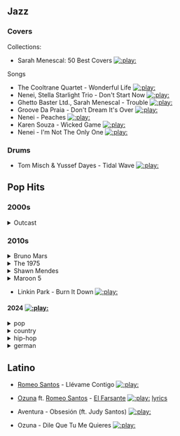 
<!-- 

Template:
[![:play:](https://img.shields.io/youtube/views/HASH?style=social&logo=youtube)](https://youtu.be/HASH)

-->

## Jazz

### Covers

Collections:
- Sarah Menescal: 50 Best Covers
  [![:play:](https://img.shields.io/youtube/views/IMc5U71lnAI?style=social&logo=youtube)](https://youtu.be/IMc5U71lnAI)

Songs
- The Cooltrane Quartet - Wonderful Life 
  [![:play:](https://img.shields.io/youtube/views/IqR_4sjtyK4?style=social&logo=youtube)](https://youtu.be/IqR_4sjtyK4&t=3391)
- Nenei, Stella Starlight Trio - Don't Start Now 
  [![:play:](https://img.shields.io/youtube/views/IqR_4sjtyK4?style=social&logo=youtube)](https://youtu.be/IqR_4sjtyK4&t=2979)
- Ghetto Baster Ltd., Sarah Menescal - Trouble 
  [![:play:](https://img.shields.io/youtube/views/IqR_4sjtyK4?style=social&logo=youtube)](https://youtu.be/IqR_4sjtyK4&t=4193)
- Groove Da Praia - Don't Dream It's Over 
  [![:play:](https://img.shields.io/youtube/views/IqR_4sjtyK4?style=social&logo=youtube)](https://youtu.be/IqR_4sjtyK4&t=4404)
- Nenei - Peaches 
  [![:play:](https://img.shields.io/youtube/views/IqR_4sjtyK4?style=social&logo=youtube)](https://youtu.be/IqR_4sjtyK4&t=4819s)
- Karen Souza - Wicked Game
  [![:play:](https://img.shields.io/youtube/views/9oHX6bNFHzo?style=social&logo=youtube)](https://youtu.be/9oHX6bNFHzo)
- Nenei - I'm Not The Only One
  [![:play:](https://img.shields.io/youtube/views/qJFtrFC6LCg?style=social&logo=youtube)](https://youtu.be/qJFtrFC6LCg)

### Drums

- Tom Misch & Yussef Dayes - Tidal Wave
  [![:play:](https://img.shields.io/youtube/views/o-llwv4pLrg?style=social&logo=youtube)](https://youtu.be/o-llwv4pLrg)

## Pop Hits

### 2000s


<details><summary>Outcast</summary>

# Outcast [![:play:](https://img.shields.io/youtube/views/v8vkjU5O6n8?list=PLSK7jH-SdaImoSXE9GjKMedBeh8-M7pZX?style=social&logo=youtube)](https://youtu.be/v8vkjU5O6n8?list=PLSK7jH-SdaImoSXE9GjKMedBeh8-M7pZX)
- Outcast - Roses
  [![:play:](https://img.shields.io/youtube/views/sZ1vT0aPcYE?style=social&logo=youtube)](https://youtu.be/sZ1vT0aPcYE)

</details>

### 2010s

<details><summary>Bruno Mars</summary>

- Bruno Mars - That’s What I Like
  [![:play:](https://img.shields.io/youtube/views/PMivT7MJ41M?style=social&logo=youtube)](https://youtu.be/PMivT7MJ41M)
- Bruno Mars - Live the Door Open
- Bruno Mars - 24k
- Bruno Mars - Wake up in the Sky
- Bruno Mars - Versace on the Floor [wiki](https://en.wikipedia.org/wiki/Versace_on_the_Floor)

</details>

<details><summary>The 1975</summary>

  [![:play:](https://img.shields.io/youtube/views/UBUfpxBiLSo?list=PLicGqCeRI6-YD3KbxRbk1eyWpqejoepNj?style=social&logo=youtube)](https://youtu.be/UBUfpxBiLSo?list=PLicGqCeRI6-YD3KbxRbk1eyWpqejoepNjV)
- The 1975 - I Like America & America Likes Me
  [![:play:](https://img.shields.io/youtube/views/RtKJXFqEtPM?style=social&logo=youtube)](httpsRtKJXFqEtPM.be/dxytyRy-O1k)
- The 1975 - About You
  [![:play:](https://img.shields.io/youtube/views/tGv7CUutzqU?style=social&logo=youtube)](httpstGv7CUutzqU.be/dxytyRy-O1k)
- The 1975 - Chocolate
  [![:play:](https://img.shields.io/youtube/views/CHk5SWVO4p8?style=social&logo=youtube)](httpsCHk5SWVO4p8.be/dxytyRy-O1k)
- The 1975 - Somebody Else
  [![:play:](https://img.shields.io/youtube/views/Bimd2nZirT4?style=social&logo=youtube)](httpsBimd2nZirT4.be/dxytyRy-O1k)
- The 1975 - All I Need To Hear
  [![:play:](https://img.shields.io/youtube/views/UBUfpxBiLSo?style=social&logo=youtube)](httpsUBUfpxBiLSo.be/dxytyRy-O1k)
- The 1975 - fallingforyou
  [![:play:](https://img.shields.io/youtube/views/W3JJxS0gNkE?style=social&logo=youtube)](httpsW3JJxS0gNkE.be/dxytyRy-O1k)
- The 1975 - Robbers
<!-- - The 1975 - The Sound 
  [![:play:](https://img.shields.io/youtube/views/FSnAllHtG70?style=social&logo=youtube)](https://youtu.be/FSnAllHtG70) -->

</details>

<details><summary>Shawn Mendes</summary>

- Shawn Mendes - Nervous
- Shawn Mendes - Wonder
  [![:play:](https://img.shields.io/youtube/views/fHeQemJJQII?style=social&logo=youtube)](https://youtu.be/fHeQemJJQII)
- Shawn Mendes - Life of the Party
  [![:play:](https://img.shields.io/youtube/views/5fcTCMWx2-s?style=social&logo=youtube)](https://youtu.be/5fcTCMWx2-s)
- Shawn Mendes - Youth
- Shawn Mendes - It’ll Be Okay
  [![:play:](https://img.shields.io/youtube/views/KrgJp7Z1Hv8?style=social&logo=youtube)](https://youtu.be/KrgJp7Z1Hv8)
  [:book:](https://lyrics.lyricfind.com/lyrics/shawn-mendes-itll-be-okay)
<!-- - Shawn Mendes - Something Big -->

</details>

<details><summary>Maroon 5</summary>

- Maroon 5 ft. SZA - What Lovers Do
  [![:play:](https://img.shields.io/youtube/views/5Wiio4KoGe8?style=social&logo=youtube)](https://youtu.be/5Wiio4KoGe8)
- Maroon 5 ft. Megan Thee Stallion - Beautiful Mistakes
  [![:play:](https://img.shields.io/youtube/views/BSzSn-PRdtI?style=social&logo=youtube)](https://youtu.be/BSzSn-PRdtI)

</details>

- Linkin Park - Burn It Down 
  [![:play:](https://img.shields.io/youtube/views/dxytyRy-O1k?style=social&logo=youtube)](https://youtu.be/dxytyRy-O1k)

#### 2024  [![:play:](https://img.shields.io/youtube/views/list=PLDIoUOhQQPlWc-Kd6TCjTRIl0Z6fSQV0X?style=social&logo=youtube)](https://youtu.be/T6eK-2OQtew&list=PLDIoUOhQQPlWc-Kd6TCjTRIl0Z6fSQV0X)

<details><summary>pop</summary>

- [Sabrina Carpenter](https://en.wikipedia.org/wiki/Sabrina_Carpenter) - [Please Please Please](https://en.wikipedia.org/wiki/Please_Please_Please_(Sabrina_Carpenter_song))
  [![:play:](https://img.shields.io/youtube/views/cF1Na4AIecM?style=social&logo=youtube)](https://youtu.be/cF1Na4AIecM)
- Tommy Richman - Million Dollar Baby
  [![:play:](https://img.shields.io/youtube/views/hWTvOa3vifU?style=social&logo=youtube)](https://youtu.be/hWTvOa3vifU)
- Billie Eilish - Birds of a Feather
  [![:play:](https://img.shields.io/youtube/views/d5gf9dXbPi0?style=social&logo=youtube)](https://youtu.be/d5gf9dXbPi0)
- [Benson Boone](https://en.wikipedia.org/wiki/Benson_Boone) - [Beautiful Things](https://en.wikipedia.org/wiki/Beautiful_Things_(Benson_Boone_song))
  [![:play:](https://img.shields.io/youtube/views/Oa_RSwwpPaA?style=social&logo=youtube)](https://youtu.be/Oa_RSwwpPaA)
- Teddy Swims - Lose Control
  [![:play:](https://img.shields.io/youtube/views/XpDEdMu_6O8?style=social&logo=youtube)](https://youtu.be/XpDEdMu_6O8)
- Taylor Swift - Fortnight
  [![:play:](https://img.shields.io/youtube/views/q3zqJs7JUCQ?style=social&logo=youtube)](https://youtu.be/q3zqJs7JUCQ)
- Metro Boomin, The Weeknd, 21 Savage - [Creepin'](https://en.wikipedia.org/wiki/Creepin%27_(Metro_Boomin,_the_Weeknd_and_21_Savage_song))
  [![:play:](https://img.shields.io/youtube/views/61ymOWwOwuk?style=social&logo=youtube)](https://youtu.be/61ymOWwOwuk)
- Chappell Roan - Good Luck, Babe! 
  [![:play:](https://img.shields.io/youtube/views/ngyAGK_cc4Q?style=social&logo=youtube)](https://youtu.be/ngyAGK_cc4Q)

- The Weeknd, JENNIE, Lily-Rose Depp - One Of The Girls
  [![:play:](https://img.shields.io/youtube/views/Mx92lTYxrJQ?style=social&logo=youtube)](https://youtu.be/Mx92lTYxrJQ)
- Harry Styles - Satellite
  [![:play:](https://img.shields.io/youtube/views/bGZplqeIb3w?style=social&logo=youtube)](https://youtu.be/bGZplqeIb3w)
- Justin Timberlake - Selfish
  [![:play:](https://img.shields.io/youtube/views/je0roKRn3nY?style=social&logo=youtube)](https://youtu.be/je0roKRn3nY)
- Ariana Grande - we can't be friends (wait for your love)
  [![:play:](https://img.shields.io/youtube/views/KNtJGQkC-WI?style=social&logo=youtube)](https://youtu.be/KNtJGQkC-WI)
- Sabrina Carpenter - Espresso
  [![:play:](https://img.shields.io/youtube/views/eVli-tstM5E?style=social&logo=youtube)](https://youtu.be/eVli-tstM5E)
- Kenya Grace - Strangers
  [![:play:](https://img.shields.io/youtube/views/S2TaAcwC_zI?style=social&logo=youtube)](https://youtu.be/S2TaAcwC_zI)
- Ariana Grande - yes, and?
  [![:play:](https://img.shields.io/youtube/views/eB6txyhHFG4?style=social&logo=youtube)](https://youtu.be/eB6txyhHFG4)

- Jessie Murph, Jelly Roll - Wild Ones
  [![:play:](https://img.shields.io/youtube/views/MVDJxMxzTL0?style=social&logo=youtube)](https://youtu.be/MVDJxMxzTL0)
- Djo - End of Beginning
  [![:play:](https://img.shields.io/youtube/views/EoVQ_TQFJy0?style=social&logo=youtube)](https://youtu.be/EoVQ_TQFJy0)
- Tyla - Water
  [![:play:](https://img.shields.io/youtube/views/XoiOOiuH8iI?style=social&logo=youtube)](https://youtu.be/XoiOOiuH8iI)
- Benson Boone - Slow It Down
  [![:play:](https://img.shields.io/youtube/views/f4Y3b7un4LE?style=social&logo=youtube)](https://youtu.be/f4Y3b7un4LE)
- Billie Eilish - [Chihiro](https://en.wikipedia.org/wiki/Chihiro_(song))
  [![:play:](https://img.shields.io/youtube/views/BY_XwvKogC8?style=social&logo=youtube)](https://youtu.be/BY_XwvKogC8)
- Tate McRae - greedy
  [![:play:](https://img.shields.io/youtube/views/To4SWGZkEPk?style=social&logo=youtube)](https://youtu.be/To4SWGZkEPk)
- Dasha - Austin
  [![:play:](https://img.shields.io/youtube/views/FyjnbSsZ2tc?style=social&logo=youtube)](https://youtu.be/FyjnbSsZ2tc)

- [Childish Gambino](https://en.wikipedia.org/wiki/Donald_Glover) - Lithonia
  [![:play:](https://img.shields.io/youtube/views/yD9Xo0V-hPw?style=social&logo=youtube)](https://youtu.be/yD9Xo0V-hPw)
- Dua Lipa - Houdini
  [![:play:](https://img.shields.io/youtube/views/suAR1PYFNYA?style=social&logo=youtube)](https://youtu.be/suAR1PYFNYA)

<!-- dance -->
- Diplo - Use Me (Brutal Hearts) ft. Johnny Blue Skies & Dove Cameron
  [![:play:](https://img.shields.io/youtube/views/_OX3uUhgusM?style=social&logo=youtube)](https://youtu.be/_OX3uUhgusM)
- Kygo, Ava Max - Whatever 
  [![:play:](https://img.shields.io/youtube/views/ZDZiXmCl4pk?style=social&logo=youtube)](https://youtu.be/ZDZiXmCl4pk)

<!-- slow -->
- Labrinth - Never Felt So Alone
  [![:play:](https://img.shields.io/youtube/views/pqCVMRcj_bc?style=social&logo=youtube)](https://youtu.be/pqCVMRcj_bc)
- Toosii - Favorite Song 
  [![:play:](https://img.shields.io/youtube/views/4D89Qr5vH6U?style=social&logo=youtube)](https://youtu.be/4D89Qr5vH6U)

<!-- - Marshmello, Kane Brown - Miles On It
  [![:play:](https://img.shields.io/youtube/views/RMmoyP_cpEg?style=social&logo=youtube)](https://youtu.be/RMmoyP_cpEg) -->

</details>

<details><summary>country</summary>

- Morgan Wallen - Last Night (One Record At A Time Sessions)
  [![:play:](https://img.shields.io/youtube/views/bUjPPBxbQrQ?style=social&logo=youtube)](https://youtu.be/bUjPPBxbQrQ)

</details>

<details><summary>hip-hop</summary>

- [Kendrick Lamar](https://en.wikipedia.org/wiki/Kendrick_Lamar) - Not Like Us
  [![:play:](https://img.shields.io/youtube/views/T6eK-2OQtew?style=social&logo=youtube)](https://youtu.be/T6eK-2OQtew)
- [Central Cee](https://en.wikipedia.org/wiki/Central_Cee) Ft. Lil Baby - Band4band
  [![:play:](https://img.shields.io/youtube/views/pDddlvCfTiw?style=social&logo=youtube)](https://youtu.be/pDddlvCfTiw)
- Lil Durk - All My Life ft. J. Cole
  [![:play:](https://img.shields.io/youtube/views/Z4N8lzKNfy4?style=social&logo=youtube)](https://youtu.be/Z4N8lzKNfy4)
- Central Cee x Dave - Sprinter
  [![:play:](https://img.shields.io/youtube/views/pSY3i5XHHXo?style=social&logo=youtube)](https://youtu.be/pSY3i5XHHXo)
- Drake - First Person Shooter ft. J. Cole
  [![:play:](https://img.shields.io/youtube/views/Xty2gi5cMa8?style=social&logo=youtube)](https://youtu.be/Xty2gi5cMa8)

</details>

<details><summary>german</summary>

- Fettes Brot - Jein
  [![:play:](https://img.shields.io/youtube/views/tcV7VN3l3bY?style=social&logo=youtube)](https://youtu.be/tcV7VN3l3bY)
- Fettes Brot - An Tagen wie diesen
  [![:play:](https://img.shields.io/youtube/views/fbChSuSQIo4?style=social&logo=youtube)](https://youtu.be/fbChSuSQIo4)
- Die Fantastischen Vier - Danke
  [![:play:](https://img.shields.io/youtube/views/FbFu2O_z8cw?style=social&logo=youtube)](https://youtu.be/FbFu2O_z8cw)

</details>

## Latino

- [Romeo Santos](https://en.wikipedia.org/wiki/Romeo_Santos) - Llévame Contigo
  [![:play:](https://img.shields.io/youtube/views/VafbNsrHnD8?style=social&logo=youtube)](https://youtu.be/VafbNsrHnD8)
- [Ozuna](https://en.wikipedia.org/wiki/Ozuna) ft. [Romeo Santos](https://en.wikipedia.org/wiki/Romeo_Santos) - [El Farsante](https://en.wikipedia.org/wiki/El_Farsante)
  [![:play:](https://img.shields.io/youtube/views/wfWkmURBNv8?style=social&logo=youtube)](https://youtu.be/wfWkmURBNv8)
  [lyrics](https://www.letras.com/ozuna/el-farsante-remix-part-romeo-santos/)
- Aventura - Obsesión (ft. Judy Santos)
  [![:play:](https://img.shields.io/youtube/views/8_QY5gFQUTg?style=social&logo=youtube)](https://youtu.be/8_QY5gFQUTg)

- Ozuna - Dile Que Tu Me Quieres
  [![:play:](https://img.shields.io/youtube/views/WAcnWtZjDWE?style=social&logo=youtube)](https://youtu.be/WAcnWtZjDWE)
